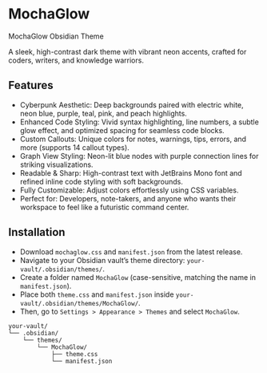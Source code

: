 # MochaGlow
MochaGlow Obsidian Theme

A sleek, high-contrast dark theme with vibrant neon accents, crafted for coders, writers, and knowledge warriors.


## Features

- Cyberpunk Aesthetic: Deep backgrounds paired with electric white, neon blue, purple, teal, pink, and peach highlights.  
- Enhanced Code Styling: Vivid syntax highlighting, line numbers, a subtle glow effect, and optimized spacing for seamless code blocks.  
- Custom Callouts: Unique colors for notes, warnings, tips, errors, and more (supports 14 callout types).  
- Graph View Styling: Neon-lit blue nodes with purple connection lines for striking visualizations.  
- Readable & Sharp: High-contrast text with JetBrains Mono font and refined inline code styling with soft backgrounds.  
- Fully Customizable: Adjust colors effortlessly using CSS variables.  
- Perfect for: Developers, note-takers, and anyone who wants their workspace to feel like a futuristic command center.

## Installation

- Download `mochaglow.css` and `manifest.json` from the latest release.
- Navigate to your Obsidian vault’s theme directory: `your-vault/.obsidian/themes/`.
- Create a folder named `MochaGlow` (case-sensitive, matching the name in `manifest.json`).
- Place both `theme.css` and `manifest.json` inside `your-vault/.obsidian/themes/MochaGlow/`.
- Then, go to `Settings > Appearance > Themes` and select `MochaGlow`.  

```
your-vault/
└── .obsidian/
    └── themes/
        └── MochaGlow/
            ├── theme.css
            └── manifest.json
```
